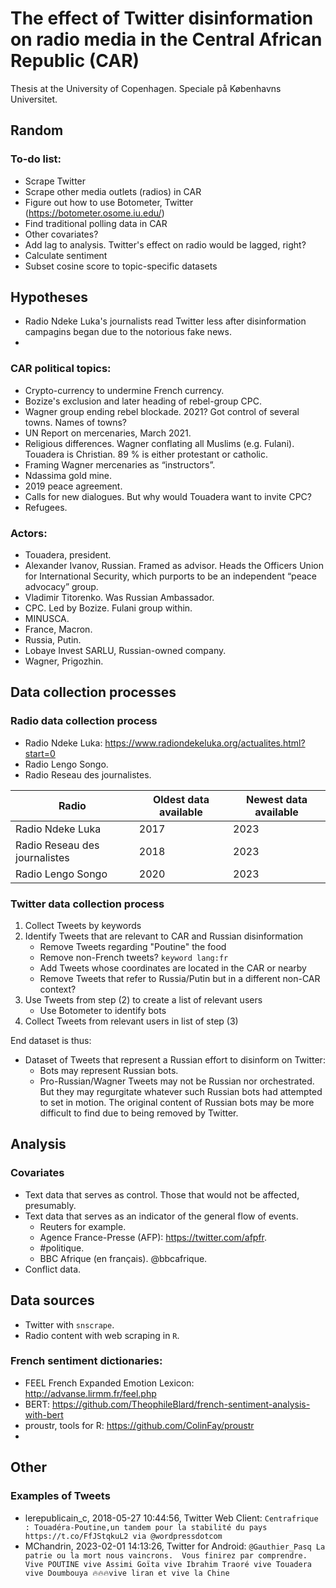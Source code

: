 # The effect of Twitter disinformation on radio media in the Central African Republic (CAR)
Thesis at the University of Copenhagen. Speciale på Københavns Universitet.

## Random
### To-do list:
* Scrape Twitter
* Scrape other media outlets (radios) in CAR
* Figure out how to use Botometer, Twitter (https://botometer.osome.iu.edu/)
* Find traditional polling data in CAR
* Other covariates?
* Add lag to analysis. Twitter's effect on radio would be lagged, right?
* Calculate sentiment
* Subset cosine score to topic-specific datasets

## Hypotheses
* Radio Ndeke Luka's journalists read Twitter less after disinformation campagins began due to the notorious fake news.
* 

### CAR political topics:
* Crypto-currency to undermine French currency.
* Bozize's exclusion and later heading of rebel-group CPC.
* Wagner group ending rebel blockade. 2021? Got control of several towns. Names of towns?
* UN Report on mercenaries, March 2021.
* Religious differences. Wagner conflating all Muslims (e.g. Fulani). Touadera is Christian. 89 % is either protestant or catholic.
* Framing Wagner mercenaries as “instructors”.
* Ndassima gold mine.
* 2019 peace agreement.
* Calls for new dialogues. But why would Touadera want to invite CPC?
* Refugees.

### Actors:
* Touadera, president.
* Alexander Ivanov, Russian. Framed as advisor. Heads the Officers Union for International Security, which purports to be an independent “peace advocacy” group.
* Vladimir Titorenko. Was Russian Ambassador.
* CPC. Led by Bozize. Fulani group within.
* MINUSCA.
* France, Macron.
* Russia, Putin.
* Lobaye Invest SARLU, Russian-owned company.
* Wagner, Prigozhin.


## Data collection processes
### Radio data collection process
* Radio Ndeke Luka: https://www.radiondekeluka.org/actualites.html?start=0
* Radio Lengo Songo.
* Radio Reseau des journalistes.

| Radio  	    		 | Oldest data available | Newest data available |
| -------------------------------| --------------------- | ---------------------
| Radio Ndeke Luka  		 | 2017 		 | 2023
| Radio Reseau des journalistes  | 2018  		 | 2023
| Radio Lengo Songo		 | 2020  		 | 2023



### Twitter data collection process
1. Collect Tweets by keywords
2. Identify Tweets that are relevant to CAR and Russian disinformation
	* Remove Tweets regarding "Poutine" the food
	* Remove non-French tweets? `keyword lang:fr`
	* Add Tweets whose coordinates are located in the CAR or nearby
	* Remove Tweets that refer to Russia/Putin but in a different non-CAR context?
3. Use Tweets from step (2) to create a list of relevant users
	* Use Botometer to identify bots
4. Collect Tweets from relevant users in list of step (3)

End dataset is thus:
* Dataset of Tweets that represent a Russian effort to disinform on Twitter:
	* Bots may represent Russian bots.
	* Pro-Russian/Wagner Tweets may not be Russian nor orchestrated. But they may regurgitate whatever such Russian bots had attempted to set in motion. The original content of Russian bots may be more difficult to find due to being removed by Twitter.


## Analysis

### Covariates
* Text data that serves as control. Those that would not be affected, presumably.
* Text data that serves as an indicator of the general flow of events.
	* Reuters for example.
	* Agence France-Presse (AFP): https://twitter.com/afpfr.
	* #politique.
	* BBC Afrique (en français). @bbcafrique.
* Conflict data. 


## Data sources
* Twitter with `snscrape`.
* Radio content with web scraping in `R`.

### French sentiment dictionaries:
* FEEL French Expanded Emotion Lexicon: http://advanse.lirmm.fr/feel.php
* BERT: https://github.com/TheophileBlard/french-sentiment-analysis-with-bert
* proustr, tools for R: https://github.com/ColinFay/proustr
* 


## Other
### Examples of Tweets
* lerepublicain_c, 2018-05-27 10:44:56, Twitter Web Client: `Centrafrique : Touadéra-Poutine,un tandem pour la stabilité du pays https://t.co/FfJStqkuL2 via @wordpressdotcom`
* MChandrin, 2023-02-01 14:13:26, Twitter for Android: `@Gauthier_Pasq La patrie ou la mort nous vaincrons.  Vous finirez par comprendre. Vive POUTINE vive Assimi Goïta vive Ibrahim Traoré vive Touadera vive Doumbouya 🔥🔥🔥vive liran et vive la Chine`

